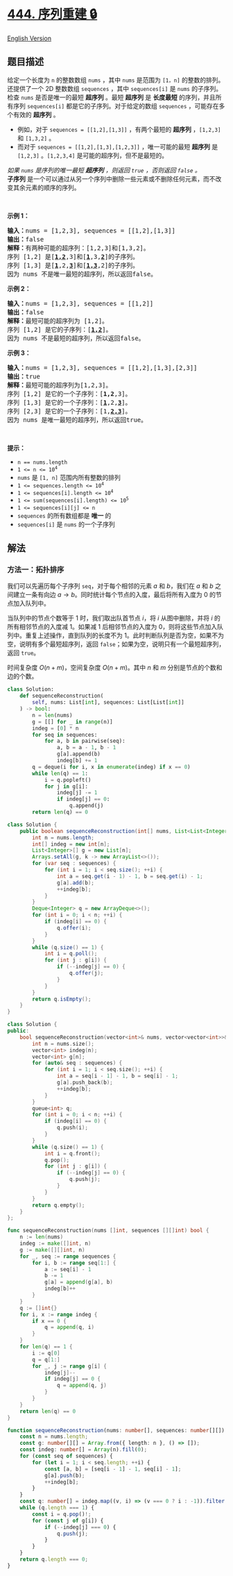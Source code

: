 # [444. 序列重建 🔒](https://leetcode.cn/problems/sequence-reconstruction)

[English Version](/solution/0400-0499/0444.Sequence%20Reconstruction/README_EN.md)

<!-- tags:图,拓扑排序,数组 -->

<!-- difficulty:中等 -->

## 题目描述

<!-- 这里写题目描述 -->

<p>给定一个长度为 <code>n</code> 的整数数组 <code>nums</code> ，其中 <code>nums</code> 是范围为 <code>[1，n]</code> 的整数的排列。还提供了一个 2D 整数数组&nbsp;<code>sequences</code>&nbsp;，其中&nbsp;<code>sequences[i]</code>&nbsp;是&nbsp;<code>nums</code>&nbsp;的子序列。<br />
检查 <code>nums</code> 是否是唯一的最短&nbsp;<strong>超序列</strong> 。最短 <strong>超序列</strong> 是 <strong>长度最短</strong> 的序列，并且所有序列&nbsp;<code>sequences[i]</code>&nbsp;都是它的子序列。对于给定的数组&nbsp;<code>sequences</code>&nbsp;，可能存在多个有效的 <strong>超序列</strong> 。</p>

<ul>
	<li>例如，对于&nbsp;<code>sequences = [[1,2],[1,3]]</code>&nbsp;，有两个最短的 <strong>超序列</strong> ，<code>[1,2,3]</code> 和 <code>[1,3,2]</code> 。</li>
	<li>而对于&nbsp;<code>sequences = [[1,2],[1,3],[1,2,3]]</code>&nbsp;，唯一可能的最短 <strong>超序列</strong> 是 <code>[1,2,3]</code> 。<code>[1,2,3,4]</code> 是可能的超序列，但不是最短的。</li>
</ul>

<p><em>如果 <code>nums</code> 是序列的唯一最短 <strong>超序列</strong> ，则返回 <code>true</code> ，否则返回 <code>false</code> 。</em><br />
<strong>子序列</strong> 是一个可以通过从另一个序列中删除一些元素或不删除任何元素，而不改变其余元素的顺序的序列。</p>

<p>&nbsp;</p>

<p><strong>示例 1：</strong></p>

<pre>
<strong>输入：</strong>nums = [1,2,3], sequences = [[1,2],[1,3]]
<strong>输出：</strong>false
<strong>解释：</strong>有两种可能的超序列：[1,2,3]和[1,3,2]。
序列 [1,2] 是[<u><strong>1,2</strong></u>,3]和[<u><strong>1</strong></u>,3,<u><strong>2</strong></u>]的子序列。
序列 [1,3] 是[<u><strong>1</strong></u>,2,<u><strong>3</strong></u>]和[<u><strong>1,3</strong></u>,2]的子序列。
因为 nums 不是唯一最短的超序列，所以返回false。
</pre>

<p><strong>示例 2：</strong></p>

<pre>
<strong>输入：</strong>nums = [1,2,3], sequences = [[1,2]]
<strong>输出：</strong>false
<strong>解释：</strong>最短可能的超序列为 [1,2]。
序列 [1,2] 是它的子序列：[<u><strong>1,2</strong></u>]。
因为 nums 不是最短的超序列，所以返回false。
</pre>

<p><strong>示例 3：</strong></p>

<pre>
<strong>输入：</strong>nums = [1,2,3], sequences = [[1,2],[1,3],[2,3]]
<strong>输出：</strong>true
<strong>解释：</strong>最短可能的超序列为[1,2,3]。
序列 [1,2] 是它的一个子序列：[<strong>1,2</strong>,3]。
序列 [1,3] 是它的一个子序列：[<u><strong>1</strong></u>,2,<u><strong>3</strong></u>]。
序列 [2,3] 是它的一个子序列：[1,<u><strong>2,3</strong></u>]。
因为 nums 是唯一最短的超序列，所以返回true。</pre>

<p>&nbsp;</p>

<p><strong>提示：</strong></p>

<ul>
	<li><code>n == nums.length</code></li>
	<li><code>1 &lt;= n &lt;= 10<sup>4</sup></code></li>
	<li><code>nums</code>&nbsp;是&nbsp;<code>[1, n]</code>&nbsp;范围内所有整数的排列</li>
	<li><code>1 &lt;= sequences.length &lt;= 10<sup>4</sup></code></li>
	<li><code>1 &lt;= sequences[i].length &lt;= 10<sup>4</sup></code></li>
	<li><code>1 &lt;= sum(sequences[i].length) &lt;= 10<sup>5</sup></code></li>
	<li><code>1 &lt;= sequences[i][j] &lt;= n</code></li>
	<li><code>sequences</code>&nbsp;的所有数组都是 <strong>唯一 </strong>的</li>
	<li><code>sequences[i]</code>&nbsp;是&nbsp;<code>nums</code> 的一个子序列</li>
</ul>

## 解法

### 方法一：拓扑排序

我们可以先遍历每个子序列 `seq`，对于每个相邻的元素 $a$ 和 $b$，我们在 $a$ 和 $b$ 之间建立一条有向边 $a \to b$。同时统计每个节点的入度，最后将所有入度为 $0$ 的节点加入队列中。

当队列中的节点个数等于 $1$ 时，我们取出队首节点 $i$，将 $i$ 从图中删除，并将 $i$ 的所有相邻节点的入度减 $1$。如果减 $1$ 后相邻节点的入度为 $0$，则将这些节点加入队列中。重复上述操作，直到队列的长度不为 $1$。此时判断队列是否为空，如果不为空，说明有多个最短超序列，返回 `false`；如果为空，说明只有一个最短超序列，返回 `true`。

时间复杂度 $O(n + m)$，空间复杂度 $O(n + m)$。其中 $n$ 和 $m$ 分别是节点的个数和边的个数。

<!-- tabs:start -->

```python
class Solution:
    def sequenceReconstruction(
        self, nums: List[int], sequences: List[List[int]]
    ) -> bool:
        n = len(nums)
        g = [[] for _ in range(n)]
        indeg = [0] * n
        for seq in sequences:
            for a, b in pairwise(seq):
                a, b = a - 1, b - 1
                g[a].append(b)
                indeg[b] += 1
        q = deque(i for i, x in enumerate(indeg) if x == 0)
        while len(q) == 1:
            i = q.popleft()
            for j in g[i]:
                indeg[j] -= 1
                if indeg[j] == 0:
                    q.append(j)
        return len(q) == 0
```

```java
class Solution {
    public boolean sequenceReconstruction(int[] nums, List<List<Integer>> sequences) {
        int n = nums.length;
        int[] indeg = new int[n];
        List<Integer>[] g = new List[n];
        Arrays.setAll(g, k -> new ArrayList<>());
        for (var seq : sequences) {
            for (int i = 1; i < seq.size(); ++i) {
                int a = seq.get(i - 1) - 1, b = seq.get(i) - 1;
                g[a].add(b);
                ++indeg[b];
            }
        }
        Deque<Integer> q = new ArrayDeque<>();
        for (int i = 0; i < n; ++i) {
            if (indeg[i] == 0) {
                q.offer(i);
            }
        }
        while (q.size() == 1) {
            int i = q.poll();
            for (int j : g[i]) {
                if (--indeg[j] == 0) {
                    q.offer(j);
                }
            }
        }
        return q.isEmpty();
    }
}
```

```cpp
class Solution {
public:
    bool sequenceReconstruction(vector<int>& nums, vector<vector<int>>& sequences) {
        int n = nums.size();
        vector<int> indeg(n);
        vector<int> g[n];
        for (auto& seq : sequences) {
            for (int i = 1; i < seq.size(); ++i) {
                int a = seq[i - 1] - 1, b = seq[i] - 1;
                g[a].push_back(b);
                ++indeg[b];
            }
        }
        queue<int> q;
        for (int i = 0; i < n; ++i) {
            if (indeg[i] == 0) {
                q.push(i);
            }
        }
        while (q.size() == 1) {
            int i = q.front();
            q.pop();
            for (int j : g[i]) {
                if (--indeg[j] == 0) {
                    q.push(j);
                }
            }
        }
        return q.empty();
    }
};
```

```go
func sequenceReconstruction(nums []int, sequences [][]int) bool {
	n := len(nums)
	indeg := make([]int, n)
	g := make([][]int, n)
	for _, seq := range sequences {
		for i, b := range seq[1:] {
			a := seq[i] - 1
			b -= 1
			g[a] = append(g[a], b)
			indeg[b]++
		}
	}
	q := []int{}
	for i, x := range indeg {
		if x == 0 {
			q = append(q, i)
		}
	}
	for len(q) == 1 {
		i := q[0]
		q = q[1:]
		for _, j := range g[i] {
			indeg[j]--
			if indeg[j] == 0 {
				q = append(q, j)
			}
		}
	}
	return len(q) == 0
}
```

```ts
function sequenceReconstruction(nums: number[], sequences: number[][]): boolean {
    const n = nums.length;
    const g: number[][] = Array.from({ length: n }, () => []);
    const indeg: number[] = Array(n).fill(0);
    for (const seq of sequences) {
        for (let i = 1; i < seq.length; ++i) {
            const [a, b] = [seq[i - 1] - 1, seq[i] - 1];
            g[a].push(b);
            ++indeg[b];
        }
    }
    const q: number[] = indeg.map((v, i) => (v === 0 ? i : -1)).filter(v => v !== -1);
    while (q.length === 1) {
        const i = q.pop()!;
        for (const j of g[i]) {
            if (--indeg[j] === 0) {
                q.push(j);
            }
        }
    }
    return q.length === 0;
}
```

<!-- tabs:end -->

<!-- end -->

